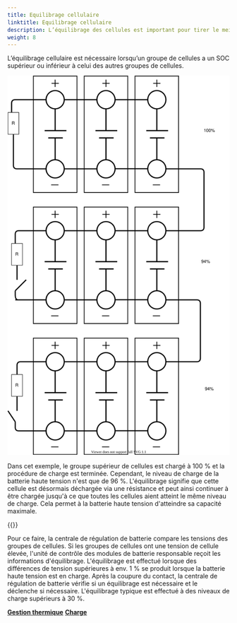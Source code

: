 ```yaml
---
title: Equilibrage cellulaire
linktitle: Equilibrage cellulaire
description: L’équilibrage des cellules est important pour tirer le meilleur parti de la batterie.
weight: 8
---
```

<!-- markdownlint-disable MD033 -->

L’équilibrage cellulaire est nécessaire lorsqu’un groupe de cellules a un SOC supérieur ou inférieur à celui des autres groupes de cellules.

<img src="cellbalancing.drawio.svg" class="img-fluid">

Dans cet exemple, le groupe supérieur de cellules est chargé à 100 % et la procédure de charge est terminée.
Cependant, le niveau de charge de la batterie haute tension n'est que de 96 %. L'équilibrage signifie que cette cellule est désormais déchargée via une résistance et peut ainsi continuer à être chargée jusqu'à ce que toutes les cellules aient atteint le même niveau de charge. Cela permet à la batterie haute tension d'atteindre sa capacité maximale.

{{<evkxdisplayaddarticle />}}

Pour ce faire, la centrale de régulation de batterie compare les tensions des groupes de cellules. Si les groupes de cellules ont une tension de cellule élevée, l'unité de contrôle des modules de batterie responsable reçoit les informations d'équilibrage. L'équilibrage est effectué lorsque des différences de tension supérieures à env. 1 % se produit lorsque la batterie haute tension est en charge. Après la coupure du contact, la centrale de régulation de batterie vérifie si un équilibrage est nécessaire et le déclenche si nécessaire. L'équilibrage typique est effectué à des niveaux de charge supérieurs à 30 %.

<div class="mt-3 mb-3">
     <a href="../thermalmanagement/" class="text-decoration-none text-black"><strong><i class="bi-arrow-left"></i> Gestion thermique</strong></a>
     <a href="../chargement/" class="text-decoration-none text-black float-end"><strong>Charge <i class="bi-arrow-right"></i></strong ></a>
</div>